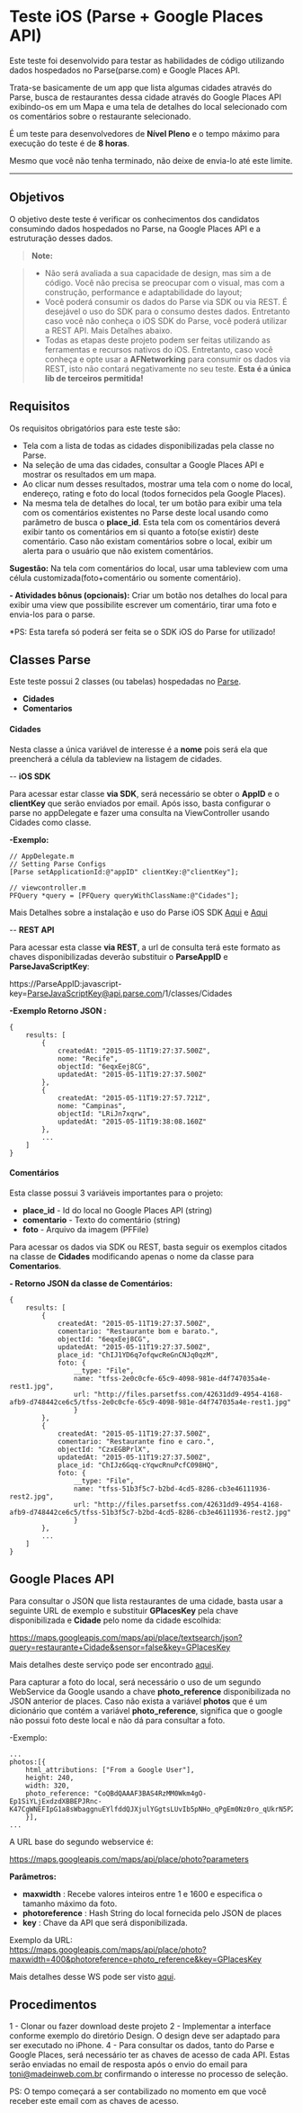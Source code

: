 Teste iOS (Parse + Google Places API)
===================

Este teste foi desenvolvido para testar as habilidades de código utilizando dados hospedados no Parse(parse.com) e Google Places API.

Trata-se basicamente de um app que lista algumas cidades através do Parse, busca de restaurantes dessa cidade através do Google Places API exibindo-os em um Mapa e uma tela de detalhes do local selecionado com os comentários sobre o restaurante selecionado.

É um teste para desenvolvedores de **Nível Pleno** e o tempo máximo para execução do teste é de **8 horas**. 

Mesmo que você não tenha terminado, não deixe de envia-lo até este limite.

----------


Objetivos
-------------
O objetivo deste teste é verificar os conhecimentos dos candidatos consumindo dados hospedados no Parse, na Google Places API e a estruturação desses dados.

> **Note:**

> - Não será avaliada a sua capacidade de design, mas sim a de código. Você não precisa se preocupar com o visual, mas com a construção, performance e adaptabilidade do layout;
> - Você poderá consumir os dados do Parse via SDK ou via REST. É desejável o uso do SDK para o consumo destes dados. Entretanto caso você não conheça o iOS SDK do Parse, você poderá utilizar a REST API. Mais Detalhes abaixo.
> - Todas as etapas deste projeto podem ser feitas utilizando as ferramentas e recursos nativos do iOS. Entretanto, caso você conheça e opte usar a  **AFNetworking** para consumir os dados via REST, isto não contará negativamente no seu teste. **Esta é a única lib de terceiros permitida!**

Requisitos
-------------------
Os requisitos obrigatórios para este teste são:

- Tela com a lista de todas as cidades disponibilizadas pela classe no Parse.
- Na seleção de uma das cidades, consultar a Google Places API e mostrar os resultados em um mapa.
- Ao clicar num desses resultados, mostrar uma tela com o nome do local, endereço, rating e foto do local (todos fornecidos pela Google Places).
- Na mesma tela de detalhes do local, ter um botão para exibir uma tela com os comentários existentes no Parse deste local usando como parâmetro de busca o **place_id**. Esta tela com os comentários deverá exibir tanto os comentários em si quanto a foto(se existir) deste comentário. Caso não existam comentários sobre o local, exibir um alerta para o usuário que não existem comentários.

**Sugestão:** Na tela com comentários do local, usar uma tableview com uma célula customizada(foto+comentário ou somente comentário).

**- Atividades bônus (opcionais):**
Criar um botão nos detalhes do local para exibir uma view que possibilite escrever um comentário, tirar uma foto e envia-los para o parse.

*PS: Esta tarefa só poderá ser feita se o SDK iOS do Parse for utilizado!

Classes Parse
-------------------
Este teste possui 2 classes (ou tabelas) hospedadas no [Parse][1].

- **Cidades**
- **Comentarios**
#### <i class="icon-file"></i> Cidades
Nesta classe a única variável de interesse é a **nome** pois será ela que preencherá a célula da tableview na listagem de cidades.

-- **iOS SDK**

Para acessar estar classe **via SDK**, será necessário se obter o **AppID** e o **clientKey** que serão enviados por email. 
Após isso, basta configurar o parse no appDelegate e fazer uma consulta na ViewController usando Cidades como classe.

**-Exemplo:** 

    // AppDelegate.m
    // Setting Parse Configs
    [Parse setApplicationId:@"appID" clientKey:@"clientKey"];

    // viewcontroller.m 
    PFQuery *query = [PFQuery queryWithClassName:@"Cidades"];

Mais Detalhes sobre a instalação e uso do Parse iOS SDK [Aqui][2] e [Aqui][3]

-- **REST API**

Para acessar esta classe **via REST**, a url de consulta terá este formato as chaves disponibilizadas deverão substituir o **ParseAppID** e **ParseJavaScriptKey**:

https://ParseAppID:javascript-key=ParseJavaScriptKey@api.parse.com/1/classes/Cidades

**-Exemplo Retorno JSON :**

    {
	    results: [
		    {
			    createdAt: "2015-05-11T19:27:37.500Z",
			    nome: "Recife",
			    objectId: "6eqxEej8CG",
			    updatedAt: "2015-05-11T19:27:37.500Z"
		    },
		    {
			    createdAt: "2015-05-11T19:27:57.721Z",
			    nome: "Campinas",
			    objectId: "LRiJn7xqrw",
			    updatedAt: "2015-05-11T19:38:08.160Z"
		    },
		    ...
	    ]
    }

#### <i class="icon-file"></i> Comentários
Esta classe possui 3 variáveis importantes para o projeto:

- **place_id** - Id do local no Google Places API (string)
- **comentario** - Texto do comentário (string)
- **foto** - Arquivo da imagem (PFFile)

Para acessar os dados via SDK ou REST, basta seguir os exemplos citados na classe de **Cidades** modificando apenas o nome da classe para **Comentarios**.

**- Retorno JSON da classe de Comentários:**

    {
	    results: [
		    {
			    createdAt: "2015-05-11T19:27:37.500Z",
			    comentario: "Restaurante bom e barato.",
			    objectId: "6eqxEej8CG",
			    updatedAt: "2015-05-11T19:27:37.500Z",
			    place_id: "ChIJ1YD6q7ofqwcReGnCNJq0qzM",
			    foto: {
				    __type: "File",
				    name: "tfss-2e0c0cfe-65c9-4098-981e-d4f747035a4e-rest1.jpg",
				    url: "http://files.parsetfss.com/42631dd9-4954-4168-afb9-d748442ce6c5/tfss-2e0c0cfe-65c9-4098-981e-d4f747035a4e-rest1.jpg"
				    }
		    },
		    {
			    createdAt: "2015-05-11T19:27:37.500Z",
			    comentario: "Restaurante fino e caro.",
			    objectId: "CzxEGBPrlX",
			    updatedAt: "2015-05-11T19:27:37.500Z",
			    place_id: "ChIJz6Gqq-cYqwcRnuPcfC098HQ",
			    foto: {
				    __type: "File",
				    name: "tfss-51b3f5c7-b2bd-4cd5-8286-cb3e46111936-rest2.jpg",
				    url: "http://files.parsetfss.com/42631dd9-4954-4168-afb9-d748442ce6c5/tfss-51b3f5c7-b2bd-4cd5-8286-cb3e46111936-rest2.jpg"
				    }
		    },
		    ...
	    ]
    }

Google Places API
-------------------
Para consultar o JSON que lista restaurantes de uma cidade, basta usar a seguinte URL de exemplo e substituir **GPlacesKey** pela chave disponibilizada e **Cidade** pelo nome da cidade escolhida: 

https://maps.googleapis.com/maps/api/place/textsearch/json?query=restaurante+Cidade&sensor=false&key=GPlacesKey
 
Mais detalhes deste serviço pode ser encontrado [aqui][4].

Para capturar a foto do local, será necessário o uso de um segundo WebService da Google usando a chave **photo_reference** disponibilizada no JSON anterior de places. 
Caso não exista a variável **photos** que é um dicionário que contém a variável **photo_reference**, significa que o google não possui foto deste local e não dá para consultar a foto.

-Exemplo:

    ...
    photos:[{
	    html_attributions: ["From a Google User"],
	    height: 240,
	    width: 320,
	    photo_reference: "CoQBdQAAAF3BAS4RzMM0Wkm4gO-Ep1SiYLjExdzdXBBEPJRnc-K47CgWNEFIpG1a8sWbaggnuEYlfddQJXjulYGgtsLUvIb5pNHo_qPgEm0Nz0ro_qUkrN5P2ezjhYZDEDWsn15l4RSzjA2izKcBlT8gz7n13H3JRHi9M35oPnqiLs7IODOAEhDVhF7WNUihYgCKIwVvv0i3GhSE_ePxLRcC8gt_8g7T3QknbSQfWg"
	    }],
	...
	    


A URL base do segundo webservice é:

https://maps.googleapis.com/maps/api/place/photo?parameters

**Parâmetros:**

- **maxwidth** : Recebe valores inteiros entre 1 e 1600 e especifica o tamanho máximo da foto.
- **photoreference** : Hash String do local fornecida pelo JSON de places
- **key** : Chave da API que será disponibilizada.

Exemplo da URL:  
https://maps.googleapis.com/maps/api/place/photo?maxwidth=400&photoreference=photo_reference&key=GPlacesKey

Mais detalhes desse WS pode ser visto [aqui][5].

Procedimentos
-------------------
1 - Clonar ou fazer download deste projeto 
2 - Implementar a interface conforme exemplo do diretório Design. O design deve ser adaptado para ser executado no iPhone.
4 - Para consultar os dados, tanto do Parse e Google Places, será necessário ter as chaves de acesso de cada API. Estas serão enviadas no email de resposta após o envio do email para <toni@madeinweb.com.br> confirmando o interesse no processo de seleção.

PS: O tempo começará a ser contabilizado no momento em que você receber este email com as chaves de acesso.

  [1]: http://parse.com/
  [2]: https://www.parse.com/apps/quickstart#parse_data/mobile/ios/native/existing
  [3]: https://www.parse.com/docs/ios/guide
  [4]: https://developers.google.com/places/webservice/details
  [5]: https://developers.google.com/places/webservice/photos
